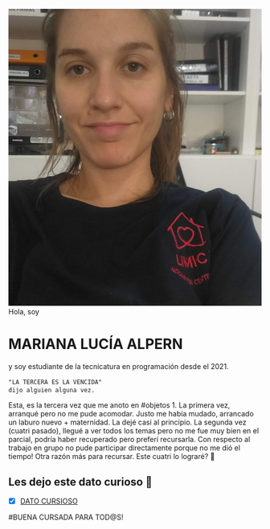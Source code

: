 ![Logo UNAHUR](./assets/yo.png)
Hola, soy
# MARIANA LUCÍA ALPERN 
y soy estudiante de la tecnicatura
en programación desde el 2021. 
```
"LA TERCERA ES LA VENCIDA"
dijo alguien alguna vez.
```
Esta, es la tercera vez que me anoto 
en #objetos 1. La primera vez, arranqué
pero no me pude acomodar. Justo me había mudado,
arrancado un laburo nuevo + maternidad. La dejé casi al
principio. La segunda vez (cuatri pasado), llegué a ver
todos los temas pero no me fue muy bien en el parcial, 
podría haber recuperado pero preferí recursarla.
Con respecto al trabajo en grupo no pude participar directamente
porque no me dió el tiempo! Otra razón más para recursar.
Este cuatri lo lograré?
:rofl:

## Les dejo este dato curioso :monocle_face:
- [x] [DATO CURSIOSO](https://billiken.lat/interesante/cual-es-el-origen-de-la-frase-la-tercera-es-la-vencida/)

#BUENA CURSADA PARA TOD@S!